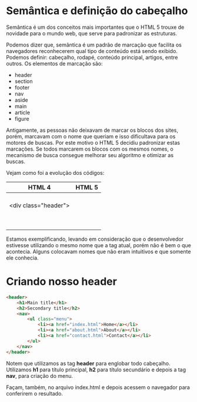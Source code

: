# Semântica e definição do cabeçalho

Semântica é um dos conceitos mais importantes que o HTML 5 trouxe de novidade para o mundo web, que serve para padronizar as estruturas.

Podemos dizer que, semântica é um padrão de marcação que facilita os navegadores reconhecerem qual tipo de conteúdo está sendo exibido. Podemos definir: cabeçalho, rodapé, conteúdo principal, artigos, entre outros. Os elementos de marcação são:

* header
* section
* footer
* nav
* aside
* main
* article
* figure

Antigamente, as pessoas não deixavam de marcar os blocos dos sites, porém, marcavam com o nome que queriam e isso dificultava  para os motores de buscas. Por este motivo o HTML 5 decidiu padronizar estas marcações. Se todos marcarem os blocos com os mesmos nomes, o mecanismo de busca consegue melhorar seu algoritmo e otimizar as buscas.

Vejam como foi a evolução dos códigos:

HTML 4 | HTML 5
----------- | ----------
\<div class="header"> | <header>
<div class="nav"> | <nav>
<div class="section"> | <section>
<div class="article"> | <article>
<div class="aside"> | <aside>
<div class="footer"> | <footer>

Estamos exemplificando, levando em consideração que o desenvolvedor estivesse utilizando o mesmo nome que a tag atual, porém não é bem o que acontecia. Alguns colocavam nomes que não eram intuitivos e que somente ele conhecia.

# Criando nosso header

```html
<header>
    <h1>Main title</h1>
    <h2>Secondary title</h2>
    <nav>
        <ul class="menu">
            <li><a href="index.html">Home</a></li>
            <li><a href="about.html">About</a></li>
            <li><a href="contact.html">Contact</a></li>
        </ul>
    </nav>
</header>
```

Notem que utilizamos as tag **header** para englobar todo cabeçalho. Utilizamos **h1** para título principal, **h2** para título secundário e depois a tag **nav**, para criação do menu.

Façam, também, no arquivo index.html e depois acessem o navegador para conferirem o resultado.